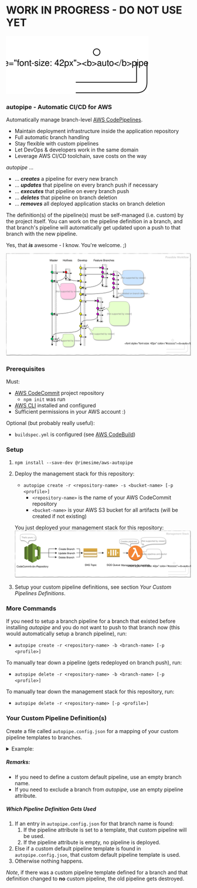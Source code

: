 # WORK IN PROGRESS - DO NOT USE YET

![Diagram](graphics/autopipe-logo.svg)

### autopipe - Automatic CI/CD for AWS
Automatically manage branch-level [AWS CodePipelines](https://aws.amazon.com/codepipeline/).

- Maintain deployment infrastructure inside the application repository
- Full automatic branch handling
- Stay flexible with custom pipelines
- Let DevOps & developers work in the same domain
- Leverage AWS CI/CD toolchain, save costs on the way

_autopipe_ ...
- ... _**creates**_ a pipeline for every new branch
- ... _**updates**_ that pipeline on every branch push if necessary
- ... _**executes**_ that pipeline on every branch push
- ... _**deletes**_ that pipeline on branch deletion
- ... _**removes**_ all deployed application stacks on branch deletion

The definition(s) of the pipeline(s) must be self-managed (i.e. custom) 
by the project itself. You can work on the pipeline definition in a 
branch, and that branch's pipeline will automatically get updated upon 
a push to that branch with the new pipeline.

Yes, that _**is**_ awesome - I know. You're welcome. ;)

![Diagram](graphics/autopipe-gitflow.svg)

### Prerequisites
Must:
- [AWS CodeCommit](https://aws.amazon.com/codecommit/) project repository
    - ```npm init``` was run
- [AWS CLI](https://aws.amazon.com/cli/) installed and configured
- Sufficient permissions in your AWS account :)

Optional (but probably really useful):
- ```buildspec.yml``` is configured (see [AWS CodeBuild](https://aws.amazon.com/codebuild/))

### Setup
1. ```npm install --save-dev @rimesime/aws-autopipe```

1. Deploy the management stack for this repository:
    - ```autopipe create -r <repository-name> -s <bucket-name> [-p <profile>]```
        - ```<repository-name>``` is the name of your AWS CodeCommit repository
        - ```<bucket-name>``` is your AWS S3 bucket for all artifacts (will be 
          created if not existing)

    You just deployed your management stack for this repository:
    ![Diagram](graphics/autopipe-management-stack.svg)

1. Setup your custom pipeline definitions, see section 
   _Your Custom Pipelines Definitions_.
   
### More Commands
If you need to setup a branch pipeline for a branch that existed before 
installing _autopipe_ and you do not want to push to that branch now (this 
would automatically setup a branch pipeline), run:
- ```autopipe create -r <repository-name> -b <branch-name> [-p <profile>]```
    
To manually tear down a pipeline (gets redeployed on branch push), run:
- ```autopipe delete -r <repository-name> -b <branch-name> [-p <profile>]```
    
To manually tear down the management stack for this repository, run:
- ```autopipe delete -r <repository-name> [-p <profile>]```

### Your Custom Pipeline Definition(s)
Create a file called ```autopipe.config.json``` for a mapping of your 
custom pipeline templates to branches.
<details>
  <summary>Example:</summary>
  
```
{
  "pipelines": [
    {
      "branch": "master",
      "pipeline": "pipelines/master.yaml",
      "description": "Custom pipeline for master branch"
    },
    {
      "branch": "develop",
      "pipeline": "pipelines/develop.yaml",
      "description": "Custom pipeline for develop branch"
    },
    {
      "branch": "",
      "pipeline": "pipelines/default.yaml",
      "description": "Custom default pipeline for all (other) branches"
    },
    {
      "branch": "no-pipe-branch",
      "pipeline": "",
      "description": "Do not deploy a pipeline for this branch"
    }
  ]
}
```
</details>

##### Remarks:
- If you need to define a custom default pipeline, use an empty branch name. 
- If you need to exclude a branch from _autopipe_, use an empty pipeline attribute.

##### Which Pipeline Definition Gets Used
1. If an entry in ```autopipe.config.json``` for that branch name is found:
    1. If the pipeline attribute is set to a template, that custom pipeline will be used.
    1. If the pipeline attribute is empty, no pipeline is deployed.
1. Else if a custom default pipeline template is found in ```autopipe.config.json```, 
   that custom default pipeline template is used.
1. Otherwise nothing happens.

_Note_, if there was a custom pipeline template defined for a branch and 
that definition changed to **no** custom pipeline, the old pipeline gets destroyed.
